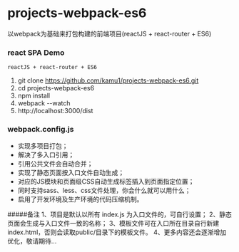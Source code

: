 ﻿# projects-webpack-es6
以webpack为基础来打包构建的前端项目(reactJS + react-router + ES6)
### react SPA Demo
	reactJS + react-router + ES6
> 
1. git clone https://github.com/kamu1/projects-webpack-es6.git
1. cd projects-webpack-es6
1. npm install
1. webpack --watch
1. http://localhost:3000/dist

### webpack.config.js
> 
+ 实现多项目打包；
+ 解决了多入口引用；
+ 引用公共文件会自动合并；
+ 实现了静态页面按入口文件自动生成；
+ 对应的JS模块和页面级CSS自动生成标签插入到页面指定位置；
+ 同时支持sass、less、css文件处理，你会什么就可以用什么；
+ 启用了开发环境及生产环境的代码压缩机制。

#####备注
	1、项目是默认以所有 index.js 为入口文件的，可自行设置；
	2、静态页面会生成与入口文件一致的名称；
	3、模板文件可在入口所在目录自行新建index.html，否则会读取public/目录下的模板文件。
	4、更多内容还会逐渐增加优化，敬请期待...



	
